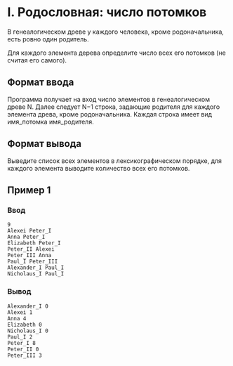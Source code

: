 # I. Родословная: число потомков

В генеалогическом древе у каждого человека, кроме родоначальника, есть ровно один родитель.

Для каждого элемента дерева определите число всех его потомков (не считая его самого).

## Формат ввода

Программа получает на вход число элементов в генеалогическом древе N. Далее следует N−1 строка, задающие родителя для
каждого элемента древа, кроме родоначальника. Каждая строка имеет вид имя_потомка имя_родителя.

## Формат вывода

Выведите список всех элементов в лексикографическом порядке, для каждого элемента выводите количество всех его потомков.

## Пример 1

### Ввод

    9
    Alexei Peter_I
    Anna Peter_I
    Elizabeth Peter_I
    Peter_II Alexei
    Peter_III Anna
    Paul_I Peter_III
    Alexander_I Paul_I
    Nicholaus_I Paul_I

### Вывод

    Alexander_I 0
    Alexei 1
    Anna 4
    Elizabeth 0
    Nicholaus_I 0
    Paul_I 2
    Peter_I 8
    Peter_II 0
    Peter_III 3